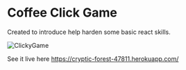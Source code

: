# Coffee Click Game
Created to introduce help harden some basic react skills.


![ClickyGame](https://davebattles.github.io/images/clicky.png)

See it live here
https://cryptic-forest-47811.herokuapp.com/